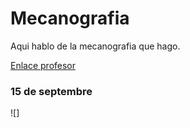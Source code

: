# Mecanografia 

Aqui hablo de la mecanografia que hago.

[Enlace profesor](https://github.com/d-prieto/Inkscape-fresado-y-soldadura/blob/main/Mecanograf%C3%ADa.md#informaci%C3%B3n-sobre-mecanograf%C3%ADa)


### 15 de septembre 

![]
